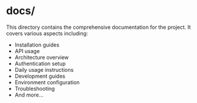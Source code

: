 # docs/

This directory contains the comprehensive documentation for the project. It covers various aspects including:

-   Installation guides
-   API usage
-   Architecture overview
-   Authentication setup
-   Daily usage instructions
-   Development guides
-   Environment configuration
-   Troubleshooting
-   And more...